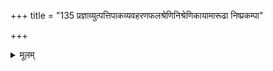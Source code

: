 +++
title = "135 प्रज्ञाव्युत्पत्तिपाकव्यवहरणफलश्रेणिनिश्रेणिकायामारूढा निष्प्रकम्पा"

+++
<details><summary>मूलम्</summary>

प्रज्ञाव्युत्पत्तिपाकव्यवहरणफलश्रेणिनिश्रेणिकायामारूढा निष्प्रकम्पा प्रमितिगुणकरालम्बनात्सत्परीक्षा ।  
मिथ्यालीकादिशापैरपि न न भवति प्राप्तविस्रम्भसौधा तत्साह्याद्बाह्यपाटच्चरमुषितमिदं सद्धनं प्रत्यनैष्म ॥ १३५ ॥
</details>